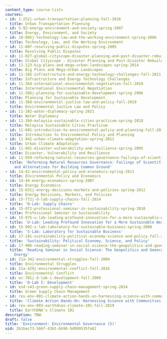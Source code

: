 ```yaml
---
content_type: course-lists
courses:
- id: 1-252j-urban-transportation-planning-fall-2016
  title: Urban Transportation Planning
- id: 5-92-energy-environment-and-society-spring-2007
  title: Energy, Environment, and Society
- id: 10-805j-technology-law-and-the-working-environment-spring-2006
  title: Technology, Law, and the Working Environment
- id: 11-007-resolving-public-disputes-spring-2005
  title: Resolving Public Disputes
- id: 11-027-global-cityscope-disaster-planning-and-post-disaster-rebuilding-and-recovery-spring-2017
  title: Global Cityscope - Disaster Planning and Post-Disaster Rebuilding and Recovery
- id: 11-123-big-plans-and-mega-urban-landscapes-spring-2014
  title: Big Plans and Mega-Urban Landscapes
- id: 11-165-infrastructure-and-energy-technology-challenges-fall-2011
  title: Infrastructure and Energy Technology Challenges
- id: 11-364-international-environmental-negotiation-fall-2010
  title: International Environmental Negotiation
- id: 11-366j-planning-for-sustainable-development-spring-2006
  title: Planning for Sustainable Development
- id: 11-368-environmental-justice-law-and-policy-fall-2019
  title: Environmental Justice Law and Policy
- id: 11-382-water-diplomacy-spring-2021
  title: Water Diplomacy
- id: 11-384-malaysia-sustainable-cities-practicum-spring-2018
  title: Malaysia Sustainable Cities Practicum
- id: 11-601-introduction-to-environmental-policy-and-planning-fall-2016
  title: Introduction to Environmental Policy and Planning
- id: 11-941-urban-climate-adaptation-spring-2011
  title: Urban Climate Adaptation
- id: 11-941-disaster-vulnerability-and-resilience-spring-2005
  title: Disaster, Vulnerability and Resilience
- id: 11-959-reforming-natural-resources-governance-failings-of-scientific-rationalism-and-alternatives-for-building-common-ground-january-iap-2007
  title: 'Reforming Natural Resources Governance: Failings of Scientific Rationalism
    and Alternatives for Building Common Ground'
- id: 14-42-environmental-policy-and-economics-spring-2011
  title: Environmental Policy and Economics
- id: 14-44-energy-economics-spring-2007
  title: Energy Economics
- id: 15-031j-energy-decisions-markets-and-policies-spring-2012
  title: Energy Decisions, Markets, and Policies
- id: 15-772j-d-lab-supply-chains-fall-2014
  title: 'D-Lab: Supply Chains'
- id: 15-972-professional-seminar-in-sustainability-spring-2010
  title: Professional Seminar in Sustainability
- id: 15-975-u-lab-leading-profound-innovation-for-a-more-sustainable-world-fall-2010
  title: 'U-Lab: Leading Profound Innovation for a More Sustainable World'
- id: 15-992-s-lab-laboratory-for-sustainable-business-spring-2008
  title: 'S-Lab: Laboratory for Sustainable Business'
- id: 17-181-sustainability-political-economy-science-and-policy-fall-2016
  title: 'Sustainability: Political Economy, Science, and Policy'
- id: 17-906-reading-seminar-in-social-science-the-geopolitics-and-geoeconomics-of-global-energy-spring-2007
  title: 'Reading Seminar in Social Science: The Geopolitics and Geoeconomics of Global
    Energy'
- id: 21a-342-environmental-struggles-fall-2004
  title: Environmental Struggles
- id: 21a-429j-environmental-conflict-fall-2016
  title: Environmental Conflict
- id: ec-701j-d-lab-i-development-fall-2009
  title: 'D-Lab I: Development'
- id: esd-s43-green-supply-chain-management-spring-2014
  title: Green Supply Chain Management
- id: res-env-001-climate-action-hands-on-harnessing-science-with-communities-to-cut-carbon-january-iap-2017
  title: 'Climate Action Hands-On: Harnessing Science with Communities to Cut Carbon'
- id: res-env-003-earthdnas-climate-101-fall-2019
  title: EarthDNA's Climate 101
description: TBW.
draft: false
title: 'Environment: Environmental Governance (5)'
uid: 2b1bacf3-566f-43b5-bb90-5d099535fa62
---
```

